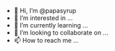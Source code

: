 - 👋 Hi, I’m @papasyrup
- 👀 I’m interested in ...
- 🌱 I’m currently learning ...
- 💞️ I’m looking to collaborate on ...
- 📫 How to reach me ...

<!---
papasyrup/papasyrup is a ✨ special ✨ repository because its `README.md` (this file) appears on your GitHub profile.
You can click the Preview link to take a look at your changes.
--->
